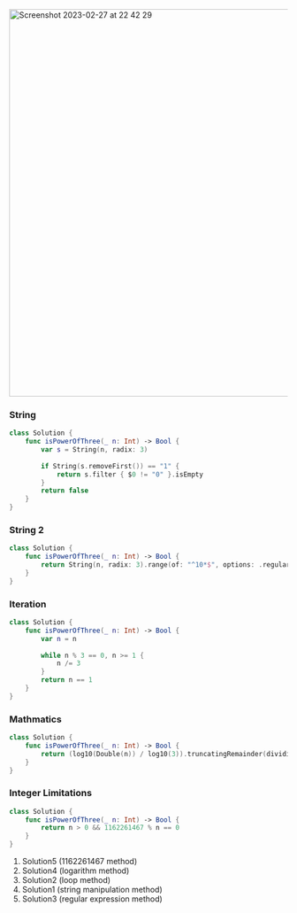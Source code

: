 <img width="700" alt="Screenshot 2023-02-27 at 22 42 29" src="https://user-images.githubusercontent.com/73763976/221702597-46a17bb2-63c1-4c5d-a1c2-a574872a3d8a.png">

### String
```swift
class Solution {
    func isPowerOfThree(_ n: Int) -> Bool {
        var s = String(n, radix: 3)
        
        if String(s.removeFirst()) == "1" { 
            return s.filter { $0 != "0" }.isEmpty
        }
        return false
    }
}
```


### String 2
```swift
class Solution {
    func isPowerOfThree(_ n: Int) -> Bool {
        return String(n, radix: 3).range(of: "^10*$", options: .regularExpression) != nil
    }
}
```

### Iteration
```swift
class Solution {
    func isPowerOfThree(_ n: Int) -> Bool {
        var n = n
        
        while n % 3 == 0, n >= 1 { 
            n /= 3
        }
        return n == 1
    }
}
```

### Mathmatics
``` swift
class Solution { 
    func isPowerOfThree(_ n: Int) -> Bool {
        return (log10(Double(n)) / log10(3)).truncatingRemainder(dividingBy: 1) == 0
    }
}
```

### Integer Limitations
```swift
class Solution {
    func isPowerOfThree(_ n: Int) -> Bool {
        return n > 0 && 1162261467 % n == 0
    }
}
```

1. Solution5 (1162261467 method)
2. Solution4 (logarithm method)
3. Solution2 (loop method)
4. Solution1 (string manipulation method)
5. Solution3 (regular expression method)


